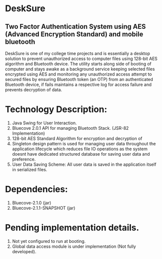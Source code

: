 # DeskSure
Two Factor Authentication System using AES (Advanced Encryption Standard) and mobile bluetooth
------------------------------------------------------------------------------------------------
DeskSure is one of my college time projects and is essentially a desktop solution to prevent unauthorized access to computer 
files using 128-bit AES algorithm and Bluetooth device. The utility starts along side of booting of computer and stays awake
as a background service keeping selected files encrypted using AES and monitoring any unauthorized access attempt to secured
files by ensuring Bluetooth token (an OTP) from an authenticated Bluetooth device, if fails maintains a respective log for 
access failure and prevents decryption of data.

# Technology Description:
1. Java Swing for User Interaction.
2. Bluecove 2.0.1 API for managing Bluetooth Stack. (JSR-82 Implementation)
3. 128-bit AES Standard Algorithm for encryption and decryption of 
4. Singleton design pattern is used for managing user data throughout the application lifecycle which reduces file IO 
    operations as the system doesnt have dedicated structured database for saving user data and preference.
5. User Data Saving Scheme: All user data is saved in the application itself in serialized files.

# Dependencies:
1. Bluecove-2.1.0 (jar)
2. Bluecove-2.1.1-SNAPSHOT (jar)

# Pending implementation details.
1. Not yet configured to run at booting.
2. Global data access module is under implementation (Not fully developed).
